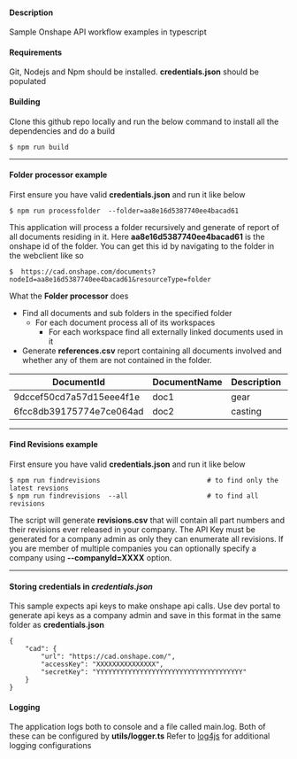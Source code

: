 #### Description
Sample Onshape API workflow examples in typescript

#### Requirements
Git, Nodejs and Npm should be installed. **credentials.json** should be populated

#### Building
Clone this github repo locally and run the below command to install all the dependencies and do a build

    $ npm run build

----------------------------------------------------------------------------------------------------

#### Folder processor example
First ensure you have valid **credentials.json** and run it like below

    $ npm run processfolder  --folder=aa8e16d5387740ee4bacad61

This application will process a folder recursively and generate of report of all documents residing in it.
Here **aa8e16d5387740ee4bacad61** is the onshape id of the folder. You can get this id by navigating to the folder
in the webclient like so

    $  https://cad.onshape.com/documents?nodeId=aa8e16d5387740ee4bacad61&resourceType=folder

What the **Folder processor** does

* Find all documents and sub folders in the specified folder
    * For each document process all of its workspaces
        * For each workspace find all externally linked documents used in it
* Generate **references.csv** report containing all documents involved and whether any of them are not contained in the folder.

| DocumentId | DocumentName | Description | FolderId | FolderName | Outside
| ------------- | ------------- | ------------- | ------------- | ------------- | ------------- |
| 9dccef50cd7a57d15eee4f1e  | doc1  | gear | aa8e16d5387740ee4bacad61 | folder1 | No
| 6fcc8db39175774e7ce064ad  | doc2  | casting |  |  | Yes

----------------------------------------------------------------------------------------------------

#### Find Revisions example
First ensure you have valid **credentials.json** and run it like below

    $ npm run findrevisions                           # to find only the latest revsions
    $ npm run findrevisions  --all                    # to find all revisions



The script will generate **revisions.csv** that will contain all part numbers and their revisions ever released in your company.
The API Key must be generated for a company admin as only they can enumerate all revisions. If you are member of multiple companies you can
optionally specify a company using **--companyId=XXXX** option.

----------------------------------------------------------------------------------------------------

#### Storing credentials in *credentials.json*
This sample expects api keys to make onshape api calls.  Use dev portal to generate api keys as a company admin and
save in this format in the same folder as **credentials.json** 

    {
        "cad": {
            "url": "https://cad.onshape.com/",
            "accessKey": "XXXXXXXXXXXXXXX",
            "secretKey": "YYYYYYYYYYYYYYYYYYYYYYYYYYYYYYYYYYYYY"
        }
    }

#### Logging

The application logs both to console and a file called main.log. Both of these can be configured by **utils/logger.ts**
Refer to [log4js](https://log4js-node.github.io/log4js-node/) for additional logging configurations